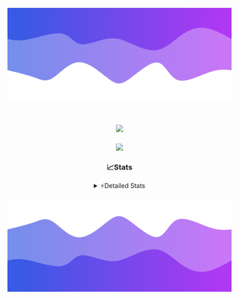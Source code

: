 ![Header](./header.png)
<div align="center">

<h1 align="center">
  <a href="https://git.io/typing-svg">
    <img src="https://readme-typing-svg.herokuapp.com/?lines=Hello,+There!+%F0%9F%91%8B;This+is+chicho.;Owner+on+Ocean;&center=true&size=25">
  </a>
</h1>
  
<p align="center">
  <img src="https://lanyard.cnrad.dev/api/852683595378196480" />
</p>

### 📈Stats
<details>
    <summary> ⚡Detailed Stats</summary>
    <br/>

<!--START_SECTION:waka-->
![Code Time](http://img.shields.io/badge/Code%20Time-717%20hrs%2015%20mins-blue)

![Profile Views](http://img.shields.io/badge/Profile%20Views-1-blue)

**🐱 My GitHub Data** 

> 📦 75.2 kB Used in GitHub's Storage 
 > 
> 🏆 21 Contributions in the Year 2024
 > 
> 🚫 Not Opted to Hire
 > 
> 📜 15 Public Repositories 
 > 
> 🔑 6 Private Repositories 
 > 
**I'm a Night 🦉** 

```text
🌞 Morning                21 commits          █░░░░░░░░░░░░░░░░░░░░░░░░   05.44 % 
🌆 Daytime                51 commits          ███░░░░░░░░░░░░░░░░░░░░░░   13.21 % 
🌃 Evening                168 commits         ███████████░░░░░░░░░░░░░░   43.52 % 
🌙 Night                  146 commits         █████████░░░░░░░░░░░░░░░░   37.82 % 
```
📅 **I'm Most Productive on Tuesday** 

```text
Monday                   23 commits          █░░░░░░░░░░░░░░░░░░░░░░░░   05.96 % 
Tuesday                  106 commits         ███████░░░░░░░░░░░░░░░░░░   27.46 % 
Wednesday                77 commits          █████░░░░░░░░░░░░░░░░░░░░   19.95 % 
Thursday                 54 commits          ███░░░░░░░░░░░░░░░░░░░░░░   13.99 % 
Friday                   41 commits          ███░░░░░░░░░░░░░░░░░░░░░░   10.62 % 
Saturday                 34 commits          ██░░░░░░░░░░░░░░░░░░░░░░░   08.81 % 
Sunday                   51 commits          ███░░░░░░░░░░░░░░░░░░░░░░   13.21 % 
```


📊 **This Week I Spent My Time On** 

```text
🕑︎ Time Zone: America/Argentina/Buenos_Aires

💬 Programming Languages: 
Python                   6 hrs 58 mins       ████████████░░░░░░░░░░░░░   49.05 % 
HTML                     5 hrs 31 mins       ██████████░░░░░░░░░░░░░░░   38.87 % 
JavaScript               1 hr 34 mins        ███░░░░░░░░░░░░░░░░░░░░░░   11.14 % 
Other                    7 mins              ░░░░░░░░░░░░░░░░░░░░░░░░░   00.83 % 
JSON                     0 secs              ░░░░░░░░░░░░░░░░░░░░░░░░░   00.10 % 

🔥 Editors: 
VS Code                  14 hrs 12 mins      █████████████████████████   100.00 % 

🐱‍💻 Projects: 
Unknown Project          11 hrs 7 mins       ████████████████████░░░░░   78.34 % 
Backend                  3 hrs 4 mins        █████░░░░░░░░░░░░░░░░░░░░   21.66 % 

💻 Operating System: 
Windows                  14 hrs 12 mins      █████████████████████████   100.00 % 
```

**I Mostly Code in JavaScript** 

```text
JavaScript               8 repos             ███████░░░░░░░░░░░░░░░░░░   26.67 % 
HTML                     7 repos             ██████░░░░░░░░░░░░░░░░░░░   23.33 % 
C#                       2 repos             ██░░░░░░░░░░░░░░░░░░░░░░░   06.67 % 
SCSS                     1 repo              █░░░░░░░░░░░░░░░░░░░░░░░░   03.33 % 
Batchfile                1 repo              █░░░░░░░░░░░░░░░░░░░░░░░░   03.33 % 
```




 Last Updated on 10/05/2024 01:58:27 UTC
<!--END_SECTION:waka-->
</details>

![Footer](./footer.png)
